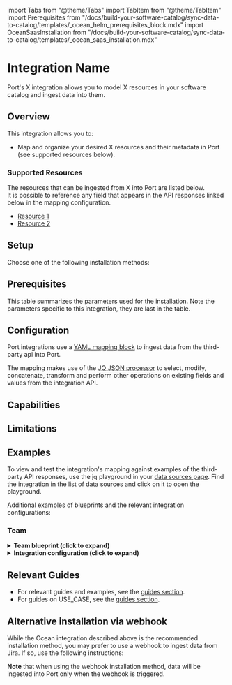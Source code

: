 import Tabs from "@theme/Tabs"
import TabItem from "@theme/TabItem"
import Prerequisites from "/docs/build-your-software-catalog/sync-data-to-catalog/templates/\_ocean_helm_prerequisites_block.mdx"
import OceanSaasInstallation from "/docs/build-your-software-catalog/sync-data-to-catalog/templates/_ocean_saas_installation.mdx"

# Integration Name

Port's X integration allows you to model X resources in your software catalog and ingest data into them.

## Overview

This integration allows you to:

- Map and organize your desired X resources and their metadata in Port (see supported resources below).
<!--
If real time is supported, add this to the list:
- Watch for X object changes (create/update/delete) in real-time, and automatically apply the changes to your software catalog.

If real time is not supported, add this to the list:
- Periodically ingest X resources into Port.

If there are any special capabilities of the integration such as gitops, multi-account support, etc., mention them in the list briefly. For example:
- Manage Port entities using GitOps.
-->

### Supported Resources

The resources that can be ingested from X into Port are listed below.  
It is possible to reference any field that appears in the API responses linked below in the mapping configuration.

- [Resource 1](link-to-api-docs)
- [Resource 2](link-to-api-docs)

<!--
List the resources that can be ingested using this integration, with links to the 3rd party API documentation.
If we support generic resources based on the third party api capabilities link to the docs and how to find it. e.g. like in aws.
-->

## Setup

Choose one of the following installation methods:

<Tabs groupId="installation-methods" queryString="installation-methods">

<TabItem value="hosted-by-port" label="Hosted by Port" default>

<OceanSaasInstallation/>

</TabItem>

<TabItem value="real-time-self-hosted" label="Real-time (self-hosted)">

<h2> Prerequisites </h2>
 
<Prerequisites/>

<!-- The INTEGRATION-NAME should be the same as its called in the Data Sources modal in the app -->
<OceanRealtimeInstallation integration="INTEGRATION-NAME" />

This table summarizes the parameters used for the installation.
Note the parameters specific to this integration, they are last in the table.
<!-- Add a table of the available params for installation. The params that are specific for the integration should be last -->

</TabItem>

<TabItem value="one-time-ci" label="Scheduled (CI)">

</TabItem>

</Tabs>


## Configuration

Port integrations use a [YAML mapping block](/build-your-software-catalog/customize-integrations/configure-mapping#configuration-structure) to ingest data from the third-party api into Port.

The mapping makes use of the [JQ JSON processor](https://stedolan.github.io/jq/manual/) to select, modify, concatenate, transform and perform other operations on existing fields and values from the integration API.

## Capabilities

<!-- Add any unique capability here using a ### header. For example:
### Ingest files from your repositories
-->

## Limitations

<!-- Add any limitations of the integration here -->

## Examples

<!-- Make sure to add examples of supported blueprints and mappings -->
<!--If there are 5 or more examples, create a new page for the examples and link to it here. -->

To view and test the integration's mapping against examples of the third-party API responses, use the jq playground in your [data sources page](https://app.getport.io/settings/data-sources). Find the integration in the list of data sources and click on it to open the playground.

Additional examples of blueprints and the relevant integration configurations:

<!-- Here is an example of blueprint and integration configuration (Replace with the integration resources) -->
### Team

<details>
<summary><b>Team blueprint (click to expand)</b></summary>

```json showLineNumbers
{
  "identifier": "linearTeam",
  "title": "Linear Team",
  "icon": "Linear",
  "description": "A Linear team",
  "schema": {
    "properties": {
      "description": {
        "type": "string",
        "title": "Description",
        "description": "Team description"
      },
      "workspaceName": {
        "type": "string",
        "title": "Workspace Name",
        "description": "The name of the workspace this team belongs to"
      },
      "url": {
        "title": "Team URL",
        "type": "string",
        "format": "url",
        "description": "URL to the team in Linear"
      }
    }
  },
  "calculationProperties": {}
}
```

</details>

<details>
<summary><b>Integration configuration (click to expand)</b></summary>

```yaml showLineNumbers
createMissingRelatedEntities: true
deleteDependentEntities: true
resources:
  - kind: team
    selector:
      query: "true"
    port:
      entity:
        mappings:
          identifier: .key
          title: .name
          blueprint: '"linearTeam"'
          properties:
            description: .description
            workspaceName: .organization.name
            url: "\"https://linear.app/\" + .organization.urlKey + \"/team/\" + .key"
```

</details>

## Relevant Guides

<!-- This section should contain one or more links (using bullets) to the guides section, filtered by technology/use-case. -->
<!-- Make sure to replace the ?tags=<X> with your integration identifier -->
- For relevant guides and examples, see the [guides section](https://docs.getport.io/guides?tags=<X>).
- For guides on USE_CASE, see the [guides section](https://docs.getport.io/guides?tags=<USE_CASE>).

## Alternative installation via webhook

<!-- If the integration has an alternative installation method section, add it here. -->

While the Ocean integration described above is the recommended installation method, you may prefer to use a webhook to ingest data from Jira. If so, use the following instructions:

**Note** that when using the webhook installation method, data will be ingested into Port only when the webhook is triggered.
